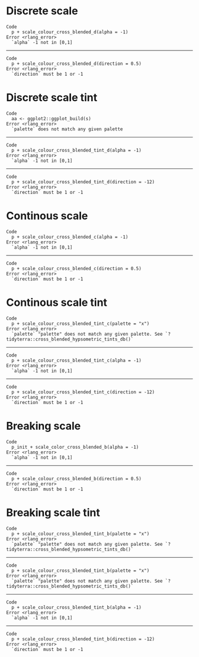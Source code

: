 # Discrete scale

    Code
      p + scale_colour_cross_blended_d(alpha = -1)
    Error <rlang_error>
      `alpha` -1 not in [0,1]

---

    Code
      p + scale_colour_cross_blended_d(direction = 0.5)
    Error <rlang_error>
      `direction` must be 1 or -1

# Discrete scale tint

    Code
      aa <- ggplot2::ggplot_build(s)
    Error <rlang_error>
      `palette` does not match any given palette

---

    Code
      p + scale_colour_cross_blended_tint_d(alpha = -1)
    Error <rlang_error>
      `alpha` -1 not in [0,1]

---

    Code
      p + scale_colour_cross_blended_tint_d(direction = -12)
    Error <rlang_error>
      `direction` must be 1 or -1

# Continous scale

    Code
      p + scale_colour_cross_blended_c(alpha = -1)
    Error <rlang_error>
      `alpha` -1 not in [0,1]

---

    Code
      p + scale_colour_cross_blended_c(direction = 0.5)
    Error <rlang_error>
      `direction` must be 1 or -1

# Continous scale tint

    Code
      p + scale_colour_cross_blended_tint_c(palette = "x")
    Error <rlang_error>
      `palette` "palette" does not match any given palette. See `?tidyterra::cross_blended_hypsometric_tints_db()`

---

    Code
      p + scale_colour_cross_blended_tint_c(alpha = -1)
    Error <rlang_error>
      `alpha` -1 not in [0,1]

---

    Code
      p + scale_colour_cross_blended_tint_c(direction = -12)
    Error <rlang_error>
      `direction` must be 1 or -1

# Breaking scale

    Code
      p_init + scale_color_cross_blended_b(alpha = -1)
    Error <rlang_error>
      `alpha` -1 not in [0,1]

---

    Code
      p + scale_colour_cross_blended_b(direction = 0.5)
    Error <rlang_error>
      `direction` must be 1 or -1

# Breaking scale tint

    Code
      p + scale_colour_cross_blended_tint_b(palette = "x")
    Error <rlang_error>
      `palette` "palette" does not match any given palette. See `?tidyterra::cross_blended_hypsometric_tints_db()`

---

    Code
      p + scale_colour_cross_blended_tint_b(palette = "x")
    Error <rlang_error>
      `palette` "palette" does not match any given palette. See `?tidyterra::cross_blended_hypsometric_tints_db()`

---

    Code
      p + scale_colour_cross_blended_tint_b(alpha = -1)
    Error <rlang_error>
      `alpha` -1 not in [0,1]

---

    Code
      p + scale_colour_cross_blended_tint_b(direction = -12)
    Error <rlang_error>
      `direction` must be 1 or -1

